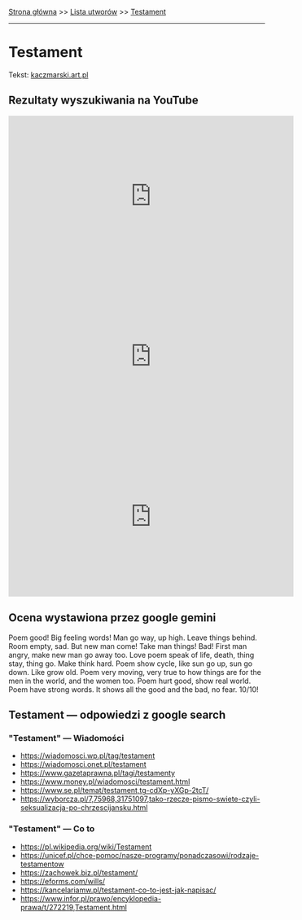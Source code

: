 [Strona główna](../index.md) >> [Lista utworów](../list.md) >> [Testament](589.md)

---

# Testament

Tekst: [kaczmarski.art.pl](https://www.kaczmarski.art.pl/tworczosc/wiersze/testament/)

## Rezultaty wyszukiwania na YouTube

<iframe width="560" height="315" src="https://www.youtube.com/embed/XL_26Xm7yV4?si=IdontcarewhotheIRSsendsImnotpayingtaxes" title="YouTube video player" frameborder="0" allow="accelerometer; autoplay; clipboard-write; encrypted-media; gyroscope; picture-in-picture; web-share" referrerpolicy="strict-origin-when-cross-origin" allowfullscreen></iframe>

<iframe width="560" height="315" src="https://www.youtube.com/embed/Hq9HgommE58?si=IdontcarewhotheIRSsendsImnotpayingtaxes" title="YouTube video player" frameborder="0" allow="accelerometer; autoplay; clipboard-write; encrypted-media; gyroscope; picture-in-picture; web-share" referrerpolicy="strict-origin-when-cross-origin" allowfullscreen></iframe>

<iframe width="560" height="315" src="https://www.youtube.com/embed/nU6Cd-rOKQM?si=IdontcarewhotheIRSsendsImnotpayingtaxes" title="YouTube video player" frameborder="0" allow="accelerometer; autoplay; clipboard-write; encrypted-media; gyroscope; picture-in-picture; web-share" referrerpolicy="strict-origin-when-cross-origin" allowfullscreen></iframe>

## Ocena wystawiona przez google gemini

Poem good! Big feeling words! Man go way, up high. Leave things behind. Room empty, sad. But new man come! Take man things! Bad! First man angry, make new man go away too. Love poem speak of life, death, thing stay, thing go. Make think hard. Poem show cycle, like sun go up, sun go down. Like grow old. Poem very moving, very true to how things are for the men in the world, and the women too. Poem hurt good, show real world. Poem have strong words. It shows all the good and the bad, no fear. 10/10!


## Testament — odpowiedzi z google search

### "Testament" — Wiadomości

- <https://wiadomosci.wp.pl/tag/testament>
- <https://wiadomosci.onet.pl/testament>
- <https://www.gazetaprawna.pl/tagi/testamenty>
- <https://www.money.pl/wiadomosci/testament.html>
- <https://www.se.pl/temat/testament,tg-cdXp-yXGp-2tcT/>
- <https://wyborcza.pl/7,75968,31751097,tako-rzecze-pismo-swiete-czyli-seksualizacja-po-chrzescijansku.html>

### "Testament" — Co to

- <https://pl.wikipedia.org/wiki/Testament>
- <https://unicef.pl/chce-pomoc/nasze-programy/ponadczasowi/rodzaje-testamentow>
- <https://zachowek.biz.pl/testament/>
- <https://eforms.com/wills/>
- <https://kancelariamw.pl/testament-co-to-jest-jak-napisac/>
- <https://www.infor.pl/prawo/encyklopedia-prawa/t/272219,Testament.html>


